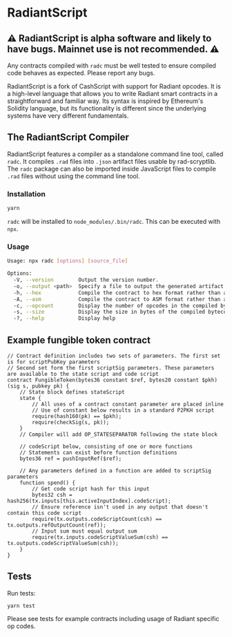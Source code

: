 # RadiantScript

## ⚠️ RadiantScript is alpha software and likely to have bugs. Mainnet use is not recommended. ⚠️
Any contracts compiled with `radc` must be well tested to ensure compiled code behaves as expected. Please report any bugs.

RadiantScript is a fork of CashScript with support for Radiant opcodes. It is a high-level language that allows you to write Radiant smart contracts in a straightforward and familiar way. Its syntax is inspired by Ethereum's Solidity language, but its functionality is different since the underlying systems have very different fundamentals.

## The RadiantScript Compiler
RadiantScript features a compiler as a standalone command line tool, called `radc`. It compiles `.rad` files into `.json` artifact files usable by rad-scryptlib. The `radc` package can also be imported inside JavaScript files to compile `.rad` files without using the command line tool.

### Installation
```bash
yarn
```

`radc` will be installed to `node_modules/.bin/radc`. This can be executed with `npx`.

### Usage
```bash
Usage: npx radc [options] [source_file]

Options:
  -V, --version        Output the version number.
  -o, --output <path>  Specify a file to output the generated artifact.
  -h, --hex            Compile the contract to hex format rather than a full artifact.
  -A, --asm            Compile the contract to ASM format rather than a full artifact.
  -c, --opcount        Display the number of opcodes in the compiled bytecode.
  -s, --size           Display the size in bytes of the compiled bytecode.
  -?, --help           Display help
```

## Example fungible token contract

```solidity
// Contract definition includes two sets of parameters. The first set is for scriptPubKey parameters
// Second set form the first scriptSig parameters. These parameters are available to the state script and code script
contract FungibleToken(bytes36 constant $ref, bytes20 constant $pkh)(sig s, pubkey pk) {
    // State block defines stateScript
    state {
        // All uses of a contract constant parameter are placed inline
        // Use of constant below results in a standard P2PKH script
        require(hash160(pk) == $pkh);
        require(checkSig(s, pk));
    }
    // Compiler will add OP_STATESEPARATOR following the state block

    // codeScript below, consisting of one or more functions
    // Statements can exist before function definitions
    bytes36 ref = pushInputRef($ref);

    // Any parameters defined in a function are added to scriptSig parameters
    function spend() {
        // Get code script hash for this input
        bytes32 csh = hash256(tx.inputs[this.activeInputIndex].codeScript);
        // Ensure reference isn't used in any output that doesn't contain this code script
        require(tx.outputs.codeScriptCount(csh) == tx.outputs.refOutputCount(ref));
        // Input sum must equal output sum
        require(tx.inputs.codeScriptValueSum(csh) == tx.outputs.codeScriptValueSum(csh));
    }
}
```

## Tests

Run tests:
```
yarn test
```

Please see tests for example contracts including usage of Radiant specific op codes.
